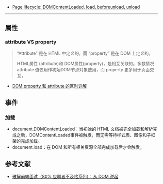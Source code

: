 - [Page lifecycle: DOMContentLoaded, load, beforeunload, unload](https://javascript.info/onload-ondomcontentloaded)

---

## 属性

### attribute VS property

> “Attribute” 是在 HTML 中定义的，而 “property” 是在 DOM 上定义的。
>
> HTML属性 (attribute)和 DOM属性(property)，是相互关联的。多数情况 attribute 值仅用作初始DOM节点对象使用，而 property 更多用于页面交互，


- [DOM property 和 attribute 的区别详解](https://juejin.cn/post/6844904114065768462)

## 事件

### 加载

- document.DOMContentLoaded：当初始的 HTML 文档被完全加载和解析完成之后，DOMContentLoaded事件被触发，而无需等待样式表、图像和子框架的完成加载。
- document.load：在 DOM 和所有相关资源全部完成加载后才会触发。

## 参考文献

- [破解前端面试（80% 应聘者不及格系列）：从 DOM 说起](https://zhuanlan.zhihu.com/p/26420034)
